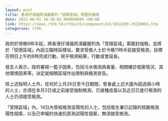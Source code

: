 ```yaml
---
layout: post
title: 香港仔鴻福苑鴻麗閣列「受限區域」需圍封強檢
date: 2022-06-01 18:36:02.000000000 +08:00
link: https://news.rthk.hk/rthk/ch/component/k2/1651209-20220601.htm
categories: rthk
---
```


政府於傍晚6時半起，將香港仔鴻福苑鴻麗閣列為「受限區域」需圍封強檢，並將於「受限區域」內設立臨時採樣站，要求受檢人士於今晚11時半前接受檢測，目標在明日上午約8時完成行動，視乎檢測結果，行動或會延長。

發言人表示，政府審視一籃子因素，包括污水檢測病毒量、相關確診個案情況、其他環境因素等，決定就相關區域作出限制與檢測宣告。

除上述指明人士外，任何於上月26日至今日期間，曾身處上述大廈內超過兩小時的人士，亦須在本月3日或之前接受強制檢測，已接種疫苗以及近日已進行檢測的人士仍須接受檢測。

「受限區域」內，14日內曾經檢測呈陽性的人士，包括衞生署已記錄的核酸檢測陽性個案，以及已申報的快速抗原測試陽性個案，無須接受檢測。
